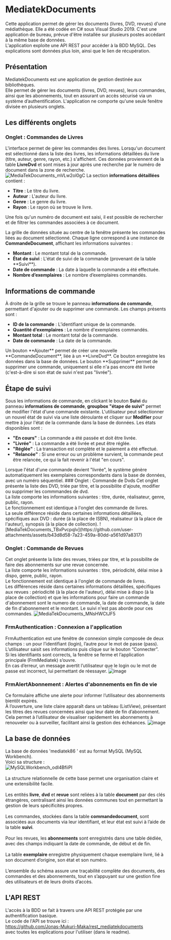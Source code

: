 # MediatekDocuments
Cette application permet de gérer les documents (livres, DVD, revues) d'une médiathèque. Elle a été codée en C# sous Visual Studio 2019. C'est une application de bureau, prévue d'être installée sur plusieurs postes accédant à la même base de données.<br>
L'application exploite une API REST pour accéder à la BDD MySQL. Des explications sont données plus loin, ainsi que le lien de récupération.
## Présentation
MediatekDocuments est une application de gestion destinée aux bibliothèques.<br>
Elle permet de gérer les documents (livres, DVD, revues), leurs commandes, ainsi que les abonnements, tout en assurant un accès sécurisé via un système d’authentification.
L'application ne comporte qu'une seule fenêtre divisée en plusieurs onglets.
## Les différents onglets
### Onglet : Commandes de Livres
L'interface permet de gérer les commandes des livres. Lorsqu'un document est sélectionné dans la liste des livres, les informations détaillées du livre (titre, auteur, genre, rayon, etc.) s'affichent. Ces données proviennent de la table **LivreDvd** et sont mises à jour après une recherche par le numéro de document dans la zone de recherche.<br>
![MediaTekDocuments_mVLw2ol0gC](https://github.com/user-attachments/assets/a12125ac-d376-49b2-a6ee-55fcad15ccdf)
La section **informations détaillées** contient :
<ul>
  <li><strong>Titre</strong> : Le titre du livre.</li>
  <li><strong>Auteur</strong> : L'auteur du livre.</li>
  <li><strong>Genre</strong> : Le genre du livre.</li>
  <li><strong>Rayon</strong> : Le rayon où se trouve le livre.</li>
</ul>
Une fois qu'un numéro de document est saisi, il est possible de rechercher et de filtrer les commandes associées à ce document.<br>

La grille de données située au centre de la fenêtre présente les commandes liées au document sélectionné. Chaque ligne correspond à une instance de **CommandeDocument**, affichant les informations suivantes :
<ul>
  <li><strong>Montant</strong> : Le montant total de la commande.</li>
  <li><strong>État de suivi</strong> : L'état de suivi de la commande (provenant de la table **Suivi**).</li>
  <li><strong>Date de commande</strong> : La date à laquelle la commande a été effectuée.</li>
  <li><strong>Nombre d’exemplaires</strong> : Le nombre d’exemplaires commandés.</li>
</ul>

## Informations de commande
À droite de la grille se trouve le panneau **informations de commande**, permettant d'ajouter ou de supprimer une commande. Les champs présents sont :
<ul>
  <li><strong>ID de la commande</strong> : L’identifiant unique de la commande.</li>
  <li><strong>Quantité d’exemplaires</strong> : Le nombre d'exemplaires commandés.</li>
  <li><strong>Montant total</strong> : Le montant total de la commande.</li>
  <li><strong>Date de commande</strong> : La date de la commande.</li>
</ul>
Un bouton **Ajouter** permet de créer une nouvelle **CommandeDocument**, liée à un **LivreDvd**. Ce bouton enregistre les données dans la base de données. Le bouton **Supprimer** permet de supprimer une commande, uniquement si elle n'a pas encore été livrée (c'est-à-dire si son état de suivi n'est pas "livrée").

## Étape de suivi
Sous les informations de commande, en clickant le bouton **Suivi** du panneau **informations de commande**, **groupbox "étape de suivi"** permet de modifier l'état d'une commande existante. L'utilisateur peut sélectionner un nouvel état de suivi via une liste déroulante et cliquer sur **Modifier** pour mettre à jour l'état de la commande dans la base de données. Les états disponibles sont :
<ul>
  <li><strong>"En cours"</strong> : La commande a été passée et doit être livrée.</li>
  <li><strong>"Livrée"</strong> : La commande a été livrée et peut être réglée.</li>
  <li><strong>"Réglée"</strong> : La transaction est complète et le paiement a été effectué.</li>
  <li><strong>"Relancée"</strong> : Si une erreur ou un problème survient, la commande peut être relancée, ce qui la fait revenir à l'état "en cours".</li>
</ul>
Lorsque l'état d'une commande devient "livrée", le système génère automatiquement les exemplaires correspondants dans la base de données, avec un numéro séquentiel.
### Onglet : Commande de Dvds
Cet onglet présente la liste des DVD, triée par titre, et la possibilite d'ajoute, modifier ou supprimer les commmandes de dvd.<br>
La liste comporte les informations suivantes : titre, durée, réalisateur, genre, public, rayon.<br>
Le fonctionnement est identique à l'onglet des commande de livres.<br>
La seule différence réside dans certaines informations détaillées, spécifiques aux DVD : durée (à la place de ISBN), réalisateur (à la place de l'auteur), synopsis (à la place de collection).
![MediaTekDocuments_TBxPvcpqlv](https://github.com/user-attachments/assets/b43d8d58-7a23-459a-80dd-a561d97a8317)

### Onglet : Commande de Revues
Cet onglet présente la liste des revues, triées par titre, et la possibilite de faire des abonnements sur une revue concernée.<br>
La liste comporte les informations suivantes : titre, périodicité, délai mise à dispo, genre, public, rayon.<br>
Le fonctionnement est identique à l'onglet de commande de livres.<br>
Les différences réside dans certaines informations détaillées, spécifiques aux revues : périodicité (à la place de l'auteur), délai mise à dispo (à la place de collection)
et que les informations pour faire un commande d'abonnement sont le numero de commande, la date de commande, la date de fin d'abonnement et le montant.
Le suivi n'est pas aborde pour ces commandes.
![MediaTekDocuments_MNsHWCtJF5](https://github.com/user-attachments/assets/3e0a39d8-0cf0-4d95-9065-e5a28e31e0c2)

### FrmAuthentication : Connexion a l'application
FrmAuthentication est une fenêtre de connexion simple composée de deux champs : un pour l’identifiant (login), l’autre pour le mot de passe (pass).<br>
L’utilisateur saisit ses informations puis clique sur le bouton “Connecter”.<br>
Si les identifiants sont corrects, la fenêtre se ferme et l’application principale (FrmMediatek) s’ouvre.<br>
En cas d’erreur, un message avertit l’utilisateur que le login ou le mot de passe est incorrect, lui permettant de réessayer.
![image](https://github.com/user-attachments/assets/2359e6b4-cf98-4ed1-90ac-09b28edc6b1f)

### FrmAlertAbonnement : Alertes d'abonnements en fin de vie
Ce formulaire affiche une alerte pour informer l’utilisateur des abonnements bientôt expirés.<br>
À l’ouverture, une liste claire apparaît dans un tableau (ListView), présentant les titres des revues concernées ainsi que leur date de fin d’abonnement.<br>
Cela permet à l’utilisateur de visualiser rapidement les abonnements à renouveler ou à surveiller, facilitant ainsi la gestion des échéances.
![image](https://github.com/user-attachments/assets/952935f5-5abc-4f0d-b08b-7807901764c6)


## La base de données
La base de données 'mediatek86 ' est au format MySQL (MySQL Workbench).<br>
Voici sa structure :<br>
![MySQLWorkbench_odI4BfiiPI](https://github.com/user-attachments/assets/7eb591cd-2e41-4635-aafe-3ec177db858a)
<br><br>
La structure relationnelle de cette base permet une organisation claire et une extensibilité facile.<br><br>
Les entités <strong>livre</strong>, <strong>dvd</strong> et <strong>revue</strong> sont reliées à la table <strong>document</strong> par des clés étrangères, 
centralisant ainsi les données communes tout en permettant la gestion de leurs spécificités propres.<br><br>
Les commandes, stockées dans la table <strong>commandedocument</strong>, sont associées aux documents via leur identifiant, 
et leur état est suivi à l’aide de la table <strong>suivi</strong>.<br><br>
Pour les revues, les <strong>abonnements</strong> sont enregistrés dans une table dédiée, 
avec des champs indiquant la date de commande, de début et de fin.<br><br>
La table <strong>exemplaire</strong> enregistre physiquement chaque exemplaire livré, 
lié à son document d’origine, son état et son numéro.<br><br>
L’ensemble du schéma assure une traçabilité complète des documents, des commandes et des abonnements, 
tout en s’appuyant sur une gestion fine des utilisateurs et de leurs droits d’accès.
## L'API REST
L'accès à la BDD se fait à travers une API REST protégée par une authentification basique.<br>
Le code de l'API se trouve ici :<br>
https://github.com/Jonas-Mukuri-Maka/rest_mediatekdocuments<br>
avec toutes les explications pour l'utiliser (dans le readme).
